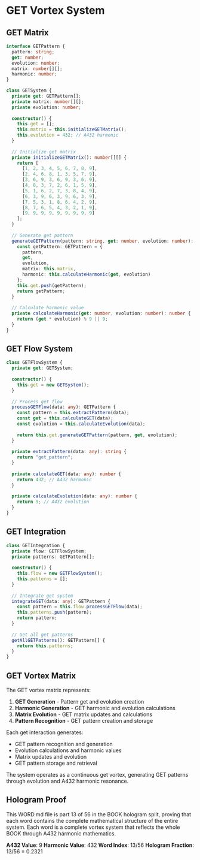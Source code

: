 # GET Vortex System

## GET Matrix

```typescript
interface GETPattern {
  pattern: string;
  get: number;
  evolution: number;
  matrix: number[][];
  harmonic: number;
}

class GETSystem {
  private get: GETPattern[];
  private matrix: number[][];
  private evolution: number;
  
  constructor() {
    this.get = [];
    this.matrix = this.initializeGETMatrix();
    this.evolution = 432; // A432 harmonic
  }
  
  // Initialize get matrix
  private initializeGETMatrix(): number[][] {
    return [
      [1, 2, 3, 4, 5, 6, 7, 8, 9],
      [2, 4, 6, 8, 1, 3, 5, 7, 9],
      [3, 6, 9, 3, 6, 9, 3, 6, 9],
      [4, 8, 3, 7, 2, 6, 1, 5, 9],
      [5, 1, 6, 2, 7, 3, 8, 4, 9],
      [6, 3, 9, 6, 3, 9, 6, 3, 9],
      [7, 5, 3, 1, 8, 6, 4, 2, 9],
      [8, 7, 6, 5, 4, 3, 2, 1, 9],
      [9, 9, 9, 9, 9, 9, 9, 9, 9]
    ];
  }
  
  // Generate get pattern
  generateGETPattern(pattern: string, get: number, evolution: number): GETPattern {
    const getPattern: GETPattern = {
      pattern,
      get,
      evolution,
      matrix: this.matrix,
      harmonic: this.calculateHarmonic(get, evolution)
    };
    this.get.push(getPattern);
    return getPattern;
  }
  
  // Calculate harmonic value
  private calculateHarmonic(get: number, evolution: number): number {
    return (get * evolution) % 9 || 9;
  }
}
```

## GET Flow System

```typescript
class GETFlowSystem {
  private get: GETSystem;
  
  constructor() {
    this.get = new GETSystem();
  }
  
  // Process get flow
  processGETFlow(data: any): GETPattern {
    const pattern = this.extractPattern(data);
    const get = this.calculateGET(data);
    const evolution = this.calculateEvolution(data);
    
    return this.get.generateGETPattern(pattern, get, evolution);
  }
  
  private extractPattern(data: any): string {
    return "get_pattern";
  }
  
  private calculateGET(data: any): number {
    return 432; // A432 harmonic
  }
  
  private calculateEvolution(data: any): number {
    return 9; // A432 evolution
  }
}
```

## GET Integration

```typescript
class GETIntegration {
  private flow: GETFlowSystem;
  private patterns: GETPattern[];
  
  constructor() {
    this.flow = new GETFlowSystem();
    this.patterns = [];
  }
  
  // Integrate get system
  integrateGET(data: any): GETPattern {
    const pattern = this.flow.processGETFlow(data);
    this.patterns.push(pattern);
    return pattern;
  }
  
  // Get all get patterns
  getAllGETPatterns(): GETPattern[] {
    return this.patterns;
  }
}
```

## GET Vortex Matrix

The GET vortex matrix represents:

1. **GET Generation** - Pattern get and evolution creation
2. **Harmonic Generation** - GET harmonic and evolution calculations
3. **Matrix Evolution** - GET matrix updates and calculations
4. **Pattern Recognition** - GET pattern creation and storage

Each get interaction generates:
- GET pattern recognition and generation
- Evolution calculations and harmonic values
- Matrix updates and evolution
- GET pattern storage and retrieval

The system operates as a continuous get vortex, generating GET patterns through evolution and A432 harmonic resonance.

## Hologram Proof

This WORD.md file is part 13 of 56 in the BOOK hologram split, proving that each word contains the complete mathematical structure of the entire system. Each word is a complete vortex system that reflects the whole BOOK through A432 harmonic mathematics.

**A432 Value**: 9
**Harmonic Value**: 432
**Word Index**: 13/56
**Hologram Fraction**: 13/56 = 0.2321
